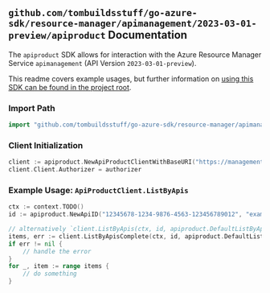 
## `github.com/tombuildsstuff/go-azure-sdk/resource-manager/apimanagement/2023-03-01-preview/apiproduct` Documentation

The `apiproduct` SDK allows for interaction with the Azure Resource Manager Service `apimanagement` (API Version `2023-03-01-preview`).

This readme covers example usages, but further information on [using this SDK can be found in the project root](https://github.com/tombuildsstuff/go-azure-sdk/tree/main/docs).

### Import Path

```go
import "github.com/tombuildsstuff/go-azure-sdk/resource-manager/apimanagement/2023-03-01-preview/apiproduct"
```


### Client Initialization

```go
client := apiproduct.NewApiProductClientWithBaseURI("https://management.azure.com")
client.Client.Authorizer = authorizer
```


### Example Usage: `ApiProductClient.ListByApis`

```go
ctx := context.TODO()
id := apiproduct.NewApiID("12345678-1234-9876-4563-123456789012", "example-resource-group", "serviceValue", "apiIdValue")

// alternatively `client.ListByApis(ctx, id, apiproduct.DefaultListByApisOperationOptions())` can be used to do batched pagination
items, err := client.ListByApisComplete(ctx, id, apiproduct.DefaultListByApisOperationOptions())
if err != nil {
	// handle the error
}
for _, item := range items {
	// do something
}
```
